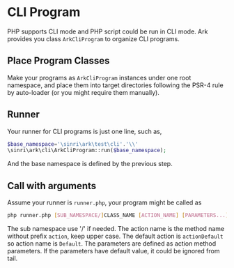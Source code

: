 # CLI Program

PHP supports CLI mode and PHP script could be run in CLI mode.
Ark provides you class `ArkCliProgram` to organize CLI programs.

## Place Program Classes

Make your programs as `ArkCliProgram` instances under one root namespace,
and place them into target directories following the PSR-4 rule by auto-loader (or you might require them manually). 

## Runner

Your runner for CLI programs is just one line, such as,

```php
$base_namespace='\sinri\ark\test\cli'.'\\'
\sinri\ark\cli\ArkCliProgram::run($base_namespace);
```

And the base namespace is defined by the previous step.

## Call with arguments

Assume your runner is `runner.php`,
your program might be called as 

```bash
php runner.php [SUB_NAMESPACE/]CLASS_NAME [ACTION_NAME] [PARAMETERS...]
``` 

The sub namespace use '/' if needed.
The action name is the method name without prefix `action`, keep upper case.
The default action is `actionDefault` so action name is `Default`.
The parameters are defined as action method parameters.
If the parameters have default value, it could be ignored from tail.

